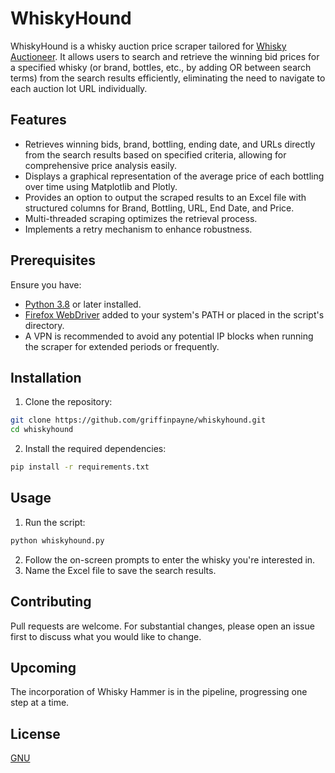 # WhiskyHound

WhiskyHound is a whisky auction price scraper tailored for [Whisky Auctioneer](https://www.whiskyauctioneer.com/). It allows users to search and retrieve the winning bid prices for a specified whisky (or brand, bottles, etc., by adding OR between search terms) from the search results efficiently, eliminating the need to navigate to each auction lot URL individually.

## Features

- Retrieves winning bids, brand, bottling, ending date, and URLs directly from the search results based on specified criteria, allowing for comprehensive price analysis easily.
- Displays a graphical representation of the average price of each bottling over time using Matplotlib and Plotly.
- Provides an option to output the scraped results to an Excel file with structured columns for Brand, Bottling, URL, End Date, and Price.
- Multi-threaded scraping optimizes the retrieval process.
- Implements a retry mechanism to enhance robustness.

## Prerequisites

Ensure you have:
- [Python 3.8](https://www.python.org/downloads/) or later installed.
- [Firefox WebDriver](https://github.com/mozilla/geckodriver/releases) added to your system's PATH or placed in the script's directory.
- A VPN is recommended to avoid any potential IP blocks when running the scraper for extended periods or frequently.

## Installation

1. Clone the repository:
```sh
git clone https://github.com/griffinpayne/whiskyhound.git
cd whiskyhound
```

2. Install the required dependencies:
```sh
pip install -r requirements.txt
```

## Usage

1. Run the script:
```sh
python whiskyhound.py
```

2. Follow the on-screen prompts to enter the whisky you're interested in.
3. Name the Excel file to save the search results.

## Contributing

Pull requests are welcome. For substantial changes, please open an issue first to discuss what you would like to change.

## Upcoming

The incorporation of Whisky Hammer is in the pipeline, progressing one step at a time.

## License

[GNU](https://www.gnu.org/licenses/gpl-3.0.en.html)